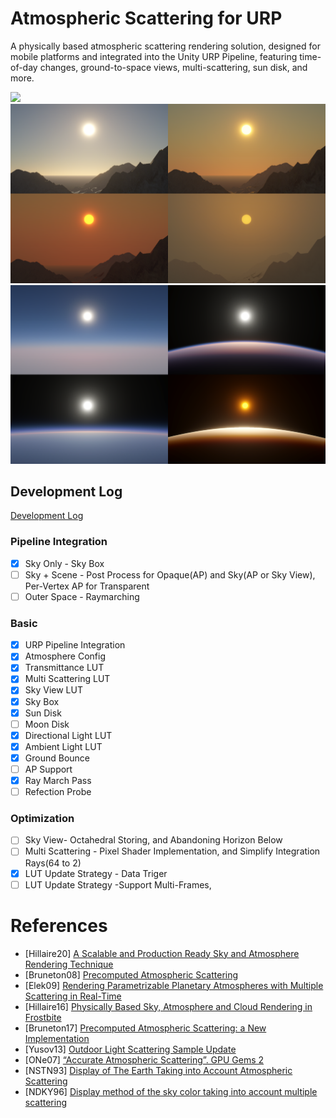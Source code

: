 # Atmospheric Scattering for URP
A physically based atmospheric scattering rendering solution, designed for mobile platforms and integrated into the Unity URP Pipeline, featuring time-of-day changes, ground-to-space views, multi-scattering, sun disk, and more.

![](Documentation~/Atmosphere2.gif)
![](Documentation~/Atmosphere1.png) 
![](Documentation~/Atmosphere2.png)

##  Development Log
[Development Log](https://jojo-lyu.notion.site/Atmosphere-Developing-0216c5732f3a40b78fa9847e79ba342d?pvs=4)
### Pipeline Integration

- [x]  Sky Only - Sky Box
- [ ]  Sky + Scene - Post Process for Opaque(AP) and Sky(AP or Sky View), Per-Vertex AP for Transparent
- [ ]  Outer Space - Raymarching

### Basic

- [x]  URP Pipeline Integration
- [x]  Atmosphere Config
- [x]  Transmittance LUT
- [x]  Multi Scattering LUT
- [x]  Sky View LUT
- [x]  Sky Box
- [x]  Sun Disk
- [ ]  Moon Disk
- [x]  Directional Light LUT
- [x]  Ambient Light LUT
- [x]  Ground Bounce
- [ ]  AP Support
- [x]  Ray March Pass
- [ ]  Refection Probe

### Optimization

- [ ]  Sky View- Octahedral Storing, and Abandoning Horizon Below
- [ ]  Multi Scattering - Pixel Shader Implementation, and Simplify Integration Rays(64 to 2)
- [x]  LUT Update Strategy - Data Triger
- [ ]  LUT Update Strategy -Support Multi-Frames,

# References
- [Hillaire20] [A Scalable and Production Ready Sky and Atmosphere Rendering Technique](https://sebh.github.io/publications/egsr2020.pdf)
- [Bruneton08] [Precomputed Atmospheric Scattering](https://hal.inria.fr/inria-00288758/document)
- [Elek09] [Rendering Parametrizable Planetary Atmospheres with Multiple Scattering in Real-Time](http://www.cescg.org/CESCG-2009/papers/PragueCUNI-Elek-Oskar09.pdf)
- [Hillaire16] [Physically Based Sky, Atmosphere and Cloud Rendering in Frostbite](https://media.contentapi.ea.com/content/dam/eacom/frostbite/files/s2016-pbs-frostbite-sky-clouds-new.pdf)
- [Bruneton17] [Precomputed Atmospheric Scattering: a New Implementation](https://ebruneton.github.io/precomputed_atmospheric_scattering/)
- [Yusov13] [Outdoor Light Scattering Sample Update](https://www.intel.com/content/dam/develop/external/us/en/documents/outdoor-light-scattering-update.pdf)
- [ONe07] [“Accurate Atmospheric Scattering”. GPU Gems 2](https://developer.nvidia.com/gpugems/gpugems2/part-ii-shading-lighting-and-shadows/chapter-16-accurate-atmospheric-scattering)
- [NSTN93] [Display of The Earth Taking into Account Atmospheric Scattering](https://dl.acm.org/doi/pdf/10.1145/166117.166140)
- [NDKY96] [Display method of the sky color taking into account multiple scattering](http://nishitalab.org/user/nis/cdrom/skymul.pdf)
